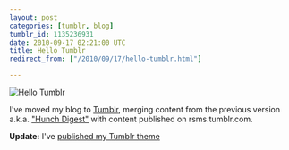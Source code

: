 ```yaml
---
layout: post
categories: [tumblr, blog]
tumblr_id: 1135236931  
date: 2010-09-17 02:21:00 UTC
title: Hello Tumblr
redirect_from: ["/2010/09/17/hello-tumblr.html"]

---
```


![Hello Tumblr](//farm5.static.flickr.com/4091/4997683492_b9ec1aa2d9_o.jpg)

I've moved my blog to [Tumblr](http://www.tumblr.com/), merging content from the previous version a.k.a. ["Hunch Digest"](http://hunch.se/stuff/hunch-digest-blog-archive/) with content published on rsms.tumblr.com.

**Update:** I've [published my Tumblr theme](http://rsms.me/2010/09/17/tumblr-theme.html)